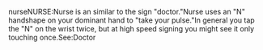 nurseNURSE:Nurse is an similar to the sign "doctor."Nurse uses an "N" handshape on your dominant hand to "take your pulse."In general you tap the "N" on the wrist twice, but at high speed signing you might see it only touching once.See:Doctor